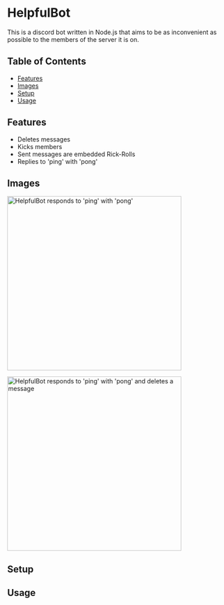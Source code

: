 # HelpfulBot

This is a discord bot written in Node.js that aims to be as inconvenient as possible to the members of the server it is on.

## Table of Contents
* [Features](#Features)
* [Images](#Images)
* [Setup](#Setup)
* [Usage](#Usage)

## Features
* Deletes messages
* Kicks members
* Sent messages are embedded Rick-Rolls
* Replies to 'ping' with 'pong'

## Images
<img src="https://github.com/Jubessin/forHTNE/blob/main/helpfulbot2.PNG" 
alt="HelpfulBot responds to 'ping' with 'pong'" 
width = "400">

<img src="https://github.com/Jubessin/forHTNE/blob/main/helpfulbot.PNG"
alt="HelpfulBot responds to 'ping' with 'pong' and deletes a message"
width = "400">

## Setup

## Usage


